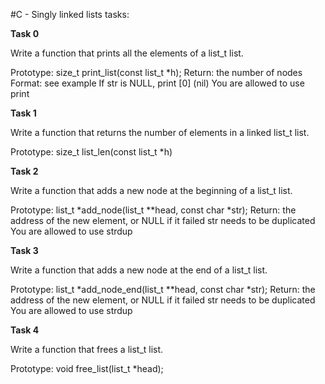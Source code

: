 #C - Singly linked lists tasks:

**Task 0**

Write a function that prints all the elements of a list_t list.

Prototype: size_t print_list(const list_t *h);
Return: the number of nodes
Format: see example
If str is NULL, print [0] (nil)
You are allowed to use print

**Task 1**

Write a function that returns the number of elements in a linked list_t list.

Prototype: size_t list_len(const list_t *h)

**Task 2**

Write a function that adds a new node at the beginning of a list_t list.

Prototype: list_t *add_node(list_t **head, const char *str);
Return: the address of the new element, or NULL if it failed
str needs to be duplicated
You are allowed to use strdup

**Task 3**

Write a function that adds a new node at the end of a list_t list.

Prototype: list_t *add_node_end(list_t **head, const char *str);
Return: the address of the new element, or NULL if it failed
str needs to be duplicated
You are allowed to use strdup

**Task 4**

Write a function that frees a list_t list.

Prototype: void free_list(list_t *head);

